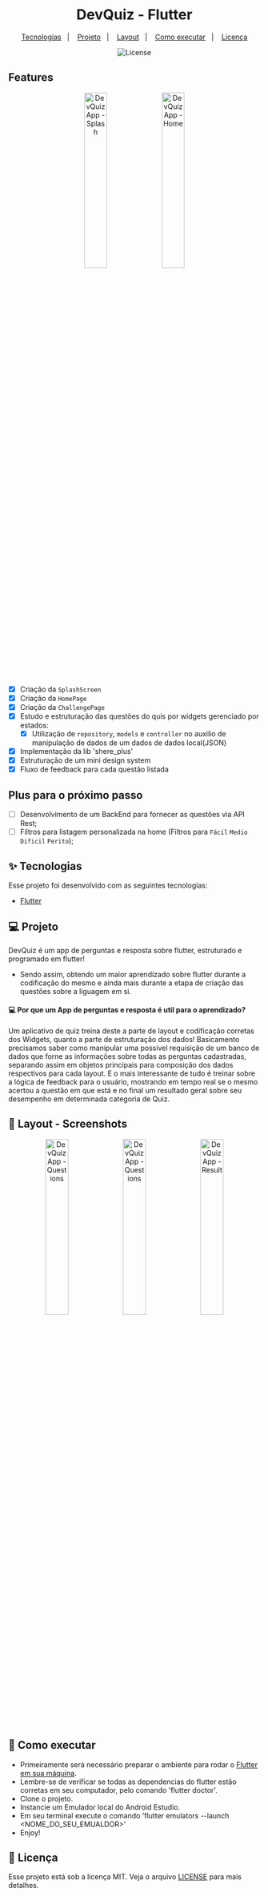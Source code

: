 <h1 align="center">
  DevQuiz - Flutter
</h1>

<p align="center">
  <a href="#-tecnologias">Tecnologias</a>&nbsp;&nbsp;&nbsp;|&nbsp;&nbsp;&nbsp;
  <a href="#-projeto">Projeto</a>&nbsp;&nbsp;&nbsp;|&nbsp;&nbsp;&nbsp;
  <a href="#-layout">Layout</a>&nbsp;&nbsp;&nbsp;|&nbsp;&nbsp;&nbsp;
  <a href="#-como-executar">Como executar</a>&nbsp;&nbsp;&nbsp;|&nbsp;&nbsp;&nbsp;
  <a href="#-licença">Licença</a>
</p>

<p align="center">
  <img alt="License" src="https://img.shields.io/static/v1?label=license&message=MIT&color=8257E5&labelColor=000000">
</p>

## Features

<p align="center">
	<img width="30%" alt="DevQuizApp - Splash" src="https://user-images.githubusercontent.com/61170558/157949411-78eed61c-e7cd-45c3-b5cc-1970786d2b75.png">
	<img width="30%" alt="DevQuizApp - Home" src="https://user-images.githubusercontent.com/61170558/157948581-799a3c92-5d1d-425a-99fb-25f207c93db7.png">
</p>

- [x] Criação da `SplashScreen`
- [x] Criação da `HomePage`
- [x] Criação da `ChallengePage`
- [x] Estudo e estruturação das questões do quis por widgets gerenciado por estados:
  - [x] Utilização de `repository`, `models` e `controller` no auxilio de manipulação de dados de um dados de dados local(JSON)
- [x] Implementação da lib 'shere_plus'
- [x] Estruturação de um mini design system
- [x] Fluxo de feedback para cada questão listada   

## Plus para o próximo passo
- [ ] Desenvolvimento de um BackEnd para fornecer as questões via API Rest;
- [ ] Filtros para listagem personalizada na home (Filtros para `Fácil` `Medio` `Dificil` `Perito`);

<div style="display: inline_block" align="center">
	

</div>

## ✨ Tecnologias

Esse projeto foi desenvolvido com as seguintes tecnologias:

- [Flutter](https://flutter.dev/)

## 💻 Projeto

DevQuiz é um app de perguntas e resposta sobre flutter, estruturado e programado em flutter!
  - Sendo assim, obtendo um maior aprendizado sobre flutter durante a codificação do mesmo e ainda mais durante a etapa de criação das questões sobre a liguagem em si. 

#### 💻 Por que um App de perguntas e resposta é util para o aprendizado?

Um aplicativo de quiz treina deste a parte de layout e codificação corretas dos Widgets, quanto a parte de estruturação dos dados!
Basicamento precisamos saber como manipular uma possível requisição de um banco de dados que forne as informações sobre todas as perguntas cadastradas, separando assim em objetos principais para composição dos dados respectivos para cada layout.
E o mais interessante de tudo é treinar sobre a lógica de feedback para o usuário, mostrando em tempo real se o mesmo acertou a questão em que está e no final um resultado geral sobre seu desempenho em determinada categoria de Quiz.

## 🔖 Layout - Screenshots
<p align="center">
	<img width="30%" alt="DevQuizApp - Questions" src="https://user-images.githubusercontent.com/61170558/157949858-635f6b1a-330f-43bc-b65f-bd628f7aac42.png">
	<img width="30%" alt="DevQuizApp - Questions" src="https://user-images.githubusercontent.com/61170558/157949874-4c635e60-06c5-4adf-9957-e75d62a3dae9.png">
	<img width="30%" alt="DevQuizApp - Result" src="https://user-images.githubusercontent.com/61170558/157949887-df6b2647-5431-4fac-b1fa-2cd0848f152e.png">
</p>


## 🚀 Como executar

- Primeiramente será necessário preparar o ambiente para rodar o [Flutter em sua máquina](https://docs.flutter.dev/get-started/install).
- Lembre-se de verificar se todas as dependencias do flutter estão corretas em seu computador, pelo comando 'flutter doctor'.
- Clone o projeto.
- Instancie um Emulador local do Android Estudio.
- Em seu terminal execute o comando 'flutter emulators --launch <NOME_DO_SEU_EMUALDOR>'
- Enjoy!


## 📄 Licença

Esse projeto está sob a licença MIT. Veja o arquivo [LICENSE](LICENSE.md) para mais detalhes.
